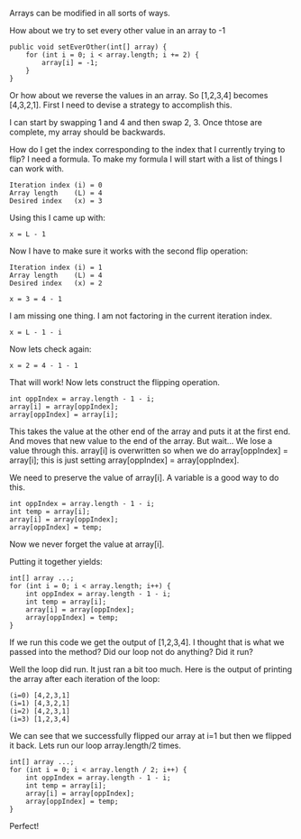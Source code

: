 Arrays can be modified in all sorts of ways.

How about we try to set every other value in an array to -1

    public void setEverOther(int[] array) {
        for (int i = 0; i < array.length; i += 2) {
            array[i] = -1;
        }
    }

Or how about we reverse the values in an array. So [1,2,3,4] becomes [4,3,2,1].
First I need to devise a strategy to accomplish this.

I can start by swapping 1 and 4 and then swap 2, 3. Once thtose are complete, my array should be 
backwards.

How do I get the index corresponding to the index that I currently trying to flip? 
I need a formula. To make my formula I will start with a list of things I can work with.

    Iteration index (i) = 0
    Array length    (L) = 4
    Desired index   (x) = 3

Using this I came up with:
    
    x = L - 1

Now I have to make sure it works with the second flip operation:

    Iteration index (i) = 1
    Array length    (L) = 4
    Desired index   (x) = 2
    
    x = 3 = 4 - 1

I am missing one thing. I am not factoring in the current iteration index.

    x = L - 1 - i

Now lets check again:
    
    x = 2 = 4 - 1 - 1

That will work! Now lets construct the flipping operation.
    
    int oppIndex = array.length - 1 - i;
    array[i] = array[oppIndex];
    array[oppIndex] = array[i];

This takes the value at the other end of the array and puts it at the first end. 
And moves that new value to the end of the array.
But wait... We lose a value through this. array[i] is overwritten so when we do 
array[oppIndex] = array[i]; this is just setting array[oppIndex] = array[oppIndex].

We need to preserve the value of array[i]. A variable is a good way to do this.

    int oppIndex = array.length - 1 - i;
    int temp = array[i];
    array[i] = array[oppIndex];
    array[oppIndex] = temp;

Now we never forget the value at array[i].

Putting it together yields:

    int[] array ...;
    for (int i = 0; i < array.length; i++) {
        int oppIndex = array.length - 1 - i;
        int temp = array[i];
        array[i] = array[oppIndex];
        array[oppIndex] = temp;
    }

If we run this code we get the output of [1,2,3,4]. I thought that is what we passed into the 
method? Did our loop not do anything? Did it run?

Well the loop did run. It just ran a bit too much. 
Here is the output of printing the array after each iteration of the loop:

    (i=0) [4,2,3,1]
    (i=1) [4,3,2,1]
    (i=2) [4,2,3,1]
    (i=3) [1,2,3,4]

We can see that we successfully flipped our array at i=1 but then we flipped it back.
Lets run our loop array.length/2 times.

    int[] array ...;
    for (int i = 0; i < array.length / 2; i++) {
        int oppIndex = array.length - 1 - i;
        int temp = array[i];
        array[i] = array[oppIndex];
        array[oppIndex] = temp;
    }

Perfect!